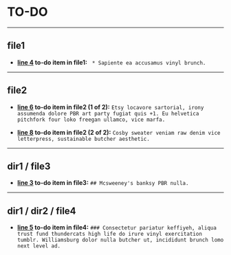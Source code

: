 # TO-DO

---

## file1

* __[line 4](./test/test-project/file1#L4) to-do item in file1:__  ``` * Sapiente ea accusamus vinyl brunch.```


---

## file2

* __[line 6](./test/test-project/file2#L6) to-do item in file2 (1 of 2):__  ```Etsy locavore sartorial, irony assumenda dolore PBR art party fugiat quis +1. Eu helvetica pitchfork four loko freegan ullamco, vice marfa.```

* __[line 8](./test/test-project/file2#L8) to-do item in file2 (2 of 2):__  ```Cosby sweater veniam raw denim vice letterpress, sustainable butcher aesthetic. ```


---

## dir1 / file3

* __[line 3](./test/test-project/dir1/file3#L3) to-do item in file3:__  ```## Mcsweeney's banksy PBR nulla. ```


---

## dir1 / dir2 / file4

* __[line 5](./test/test-project/dir1/dir2/file4#L5) to-do item in file4:__  ```### Consectetur pariatur keffiyeh, aliqua trust fund thundercats high life do irure vinyl exercitation tumblr. Williamsburg dolor nulla butcher ut, incididunt brunch lomo next level ad.```


